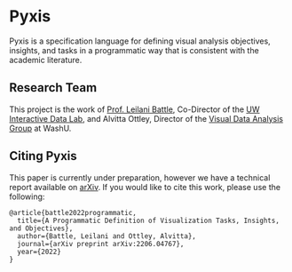 # Pyxis
Pyxis is a specification language for defining visual analysis objectives, insights, and tasks in a programmatic way that is consistent with the academic literature.

## Research Team
This project is the work of [Prof. Leilani Battle](https://homes.cs.washington.edu/~leibatt/bio.html), Co-Director of the [UW Interactive Data Lab](http://idl.cs.washington.edu/), and Alvitta Ottley, Director of the [Visual Data Analysis Group](http://visualdata.wustl.edu/) at WashU.

## Citing Pyxis

This paper is currently under preparation, however we have a technical report available on [arXiv](https://arxiv.org/abs/2206.04767). If you would like to cite this work, please use the following:
```
@article{battle2022programmatic,
  title={A Programmatic Definition of Visualization Tasks, Insights, and Objectives},
  author={Battle, Leilani and Ottley, Alvitta},
  journal={arXiv preprint arXiv:2206.04767},
  year={2022}
}
```

